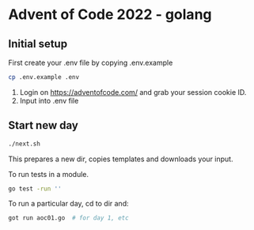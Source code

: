 # Advent of Code 2022 - golang

## Initial setup

First create your .env file by copying .env.example

```bash
cp .env.example .env
```

1. Login on https://adventofcode.com/ and grab your session cookie ID.
2. Input into .env file

## Start new day

```bash
./next.sh
```

This prepares a new dir, copies templates and downloads your input.

To run tests in a module.

```bash
go test -run ''
```

To run a particular day, cd to dir and:

```bash
got run aoc01.go  # for day 1, etc
```

